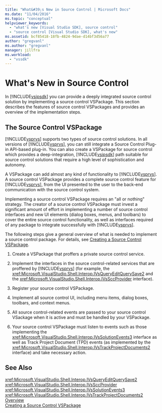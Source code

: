 ```yaml
---
title: "What&#39;s New in Source Control | Microsoft Docs"
ms.date: "11/04/2016"
ms.topic: "conceptual"
helpviewer_keywords: 
  - "what's new [Visual Studio SDK], source control"
  - "source control [Visual Studio SDK], what's new"
ms.assetid: bcf85418-18fb-4824-9dae-d14bf3d56a77
author: "gregvanl"
ms.author: "gregvanl"
manager: jillfra
ms.workload: 
  - "vssdk"
---
```

# What&#39;s New in Source Control
In [!INCLUDE[vsipsdk](../../extensibility/includes/vsipsdk_md.md)] you can provide a deeply integrated source control solution by implementing a source control VSPackage. This section describes the features of source control VSPackages and provides an overview of the implementation steps.  
  
## The Source Control VSPackage  
 [!INCLUDE[vsprvs](../../code-quality/includes/vsprvs_md.md)] supports two types of source control solutions. In all versions of [!INCLUDE[vsprvs](../../code-quality/includes/vsprvs_md.md)], you can still integrate a Source Control Plug-in API-based plug-in. You can also create a VSPackage for source control which provides a deep-integration, [!INCLUDE[vsipsdk](../../extensibility/includes/vsipsdk_md.md)] path suitable for source control solutions that require a high level of sophistication and autonomy.  
  
 A VSPackage can add almost any kind of functionality to [!INCLUDE[vsprvs](../../code-quality/includes/vsprvs_md.md)]. A source control VSPackage provides a complete source control feature for [!INCLUDE[vsprvs](../../code-quality/includes/vsprvs_md.md)], from the UI presented to the user to the back-end communication with the source control system.  
  
 Implementing a source control VSPackage requires an "all or nothing" strategy. The creator of a source control VSPackage must invest a significant amount of effort in implementing a number of source control interfaces and new UI elements (dialog boxes, menus, and toolbars) to cover the entire source control functionality, as well as interfaces required of any package to integrate successfully with [!INCLUDE[vsprvs](../../code-quality/includes/vsprvs_md.md)].  
  
 The following steps give a general overview of what is needed to implement a source control package. For details, see [Creating a Source Control VSPackage](../../extensibility/internals/creating-a-source-control-vspackage.md).  
  
1. Create a VSPackage that proffers a private source control service.  
  
2. Implement the interfaces in the source control-related services that are proffered by [!INCLUDE[vsprvs](../../code-quality/includes/vsprvs_md.md)] (for example, the <xref:Microsoft.VisualStudio.Shell.Interop.IVsQueryEditQuerySave2> and the <xref:Microsoft.VisualStudio.Shell.Interop.IVsSccProvider> interface).  
  
3. Register your source control VSPackage.  
  
4. Implement all source control UI, including menu items, dialog boxes, toolbars, and context menus.  
  
5. All source control-related events are passed to your source control VSackage when it is active and must be handled by your VSPackage.  
  
6. Your source control VSPackage must listen to events such as those implementing the <xref:Microsoft.VisualStudio.Shell.Interop.IVsSolutionEvents3> interface as well as Track Project Document (TPD) events (as implemented by the <xref:Microsoft.VisualStudio.Shell.Interop.IVsTrackProjectDocuments2> interface) and take necessary action.  
  
## See Also  
 <xref:Microsoft.VisualStudio.Shell.Interop.IVsQueryEditQuerySave2>   
 <xref:Microsoft.VisualStudio.Shell.Interop.IVsSccProvider>   
 <xref:Microsoft.VisualStudio.Shell.Interop.IVsSolutionEvents3>   
 <xref:Microsoft.VisualStudio.Shell.Interop.IVsTrackProjectDocuments2>   
 [Overview](../../extensibility/internals/source-control-integration-overview.md)   
 [Creating a Source Control VSPackage](../../extensibility/internals/creating-a-source-control-vspackage.md)